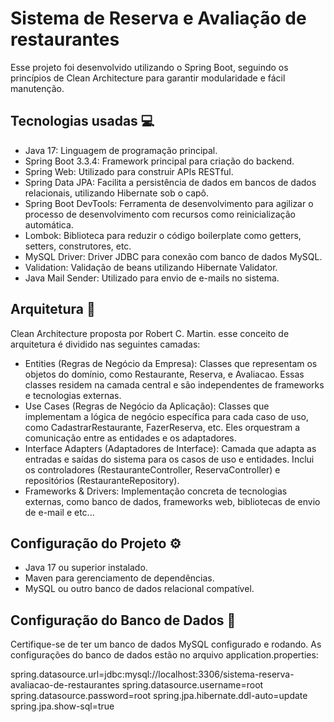 # Sistema de Reserva e Avaliação de restaurantes

Esse projeto foi desenvolvido utilizando o Spring Boot, seguindo os princípios de Clean Architecture para garantir modularidade e fácil manutenção.

## Tecnologias usadas :computer:

- Java 17: Linguagem de programação principal.
- Spring Boot 3.3.4: Framework principal para criação do backend.
- Spring Web: Utilizado para construir APIs RESTful.
- Spring Data JPA: Facilita a persistência de dados em bancos de dados relacionais, utilizando Hibernate sob o capô.
- Spring Boot DevTools: Ferramenta de desenvolvimento para agilizar o processo de desenvolvimento com recursos como reinicialização automática.
- Lombok: Biblioteca para reduzir o código boilerplate como getters, setters, construtores, etc.
- MySQL Driver: Driver JDBC para conexão com banco de dados MySQL.
- Validation: Validação de beans utilizando Hibernate Validator.
- Java Mail Sender: Utilizado para envio de e-mails no sistema.


## Arquitetura :triangular_ruler:

Clean Architecture proposta por Robert C. Martin. esse conceito de arquitetura é dividido nas seguintes camadas:

- Entities (Regras de Negócio da Empresa): Classes que representam os objetos do domínio, como Restaurante, Reserva, e Avaliacao. Essas classes residem na camada central e são independentes de frameworks e tecnologias externas.
- Use Cases (Regras de Negócio da Aplicação): Classes que implementam a lógica de negócio específica para cada caso de uso, como CadastrarRestaurante, FazerReserva, etc. Eles orquestram a comunicação entre as entidades e os adaptadores.
- Interface Adapters (Adaptadores de Interface): Camada que adapta as entradas e saídas do sistema para os casos de uso e entidades. Inclui os controladores (RestauranteController, ReservaController) e repositórios (RestauranteRepository).
- Frameworks & Drivers: Implementação concreta de tecnologias externas, como banco de dados, frameworks web, bibliotecas de envio de e-mail e etc...

## Configuração do Projeto :gear:

- Java 17 ou superior instalado.
- Maven para gerenciamento de dependências.
- MySQL ou outro banco de dados relacional compatível.

## Configuração do Banco de Dados :dolphin:

Certifique-se de ter um banco de dados MySQL configurado e rodando. As configurações do banco de dados estão no arquivo application.properties:

spring.datasource.url=jdbc:mysql://localhost:3306/sistema-reserva-avaliacao-de-restaurantes
spring.datasource.username=root
spring.datasource.password=root
spring.jpa.hibernate.ddl-auto=update
spring.jpa.show-sql=true

